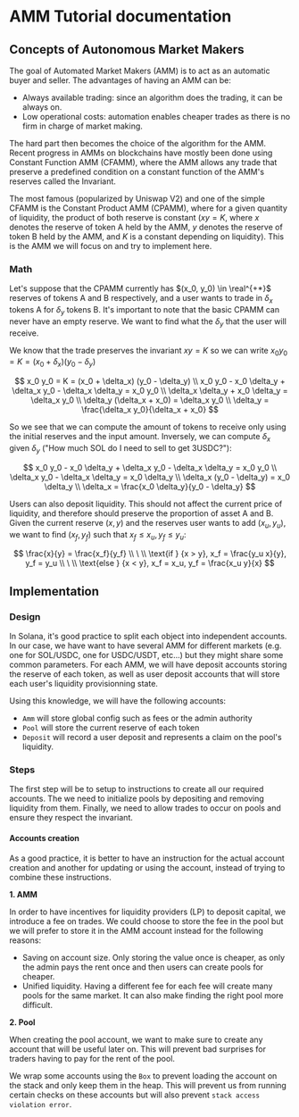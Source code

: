 # AMM Tutorial documentation

## Concepts of Autonomous Market Makers

The goal of Automated Market Makers (AMM) is to act as an automatic buyer and seller. The advantages of having an AMM can be:

- Always available trading: since an algorithm does the trading, it can be always on.
- Low operational costs: automation enables cheaper trades as there is no firm in charge of market making.

The hard part then becomes the choice of the algorithm for the AMM.
Recent progress in AMMs on blockchains have mostly been done using Constant Function AMM (CFAMM), where the AMM allows any trade that preserve a predefined condition on a constant function of the AMM's reserves called the Invariant.

The most famous (popularized by Uniswap V2) and one of the simple CFAMM is the Constant Product AMM (CPAMM), where for a given quantity of liquidity, the product of both reserve is constant ($xy = K$, where $x$ denotes the reserve of token A held by the AMM, $y$ denotes the reserve of token B held by the AMM, and $K$ is a constant depending on liquidity). This is the AMM we will focus on and try to implement here.

### Math

Let's suppose that the CPAMM currently has $(x_0, y_0) \in \real^{+*}$ reserves of tokens A and B respectively, and a user wants to trade in $\delta_x$ tokens A for $\delta_y$ tokens B. It's important to note that the basic CPAMM can never have an empty reserve. We want to find what the $\delta_y$ that the user will receive.

We know that the trade preserves the invariant $xy = K$ so we can write $x_0 y_0 = K = (x_0 + \delta_x) (y_0 - \delta_y)$

$$
x_0 y_0 = K = (x_0 + \delta_x) (y_0 - \delta_y)
\\
x_0 y_0 - x_0 \delta_y + \delta_x y_0 - \delta_x \delta_y = x_0 y_0
\\
\delta_x \delta_y + x_0 \delta_y = \delta_x y_0
\\
\delta_y (\delta_x + x_0) = \delta_x y_0
\\
\delta_y = \frac{\delta_x y_0}{\delta_x + x_0}
$$

So we see that we can compute the amount of tokens to receive only using the initial reserves and the input amount. Inversely, we can compute $\delta_x$ given $\delta_y$ ("How much SOL do I need to sell to get 3USDC?"):

$$
x_0 y_0 - x_0 \delta_y + \delta_x y_0 - \delta_x \delta_y = x_0 y_0
\\
\delta_x y_0 - \delta_x \delta_y = x_0 \delta_y
\\
\delta_x (y_0 - \delta_y) = x_0 \delta_y
\\
\delta_x = \frac{x_0 \delta_y}{y_0 - \delta_y}
$$

Users can also deposit liquidity. This should not affect the current price of liquidity, and therefore should preserve the proportion of asset A and B.
Given the current reserve $(x, y)$ and the reserves user wants to add $(x_u, y_u)$, we want to find $(x_f, y_f)$ such that $x_f \leq x_u, y_f \leq y_u$:

$$
\frac{x}{y} = \frac{x_f}{y_f}
\\
\
\\
\text{if } {x > y}, x_f = \frac{y_u x}{y}, y_f = y_u
\\
\
\\
\text{else } {x < y}, x_f = x_u, y_f = \frac{x_u y}{x}
$$

## Implementation

### Design

In Solana, it's good practice to split each object into independent accounts. In our case, we have want to have several AMM for different markets (e.g. one for SOL/USDC, one for USDC/USDT, etc...) but they might share some common parameters. For each AMM, we will have deposit accounts storing the reserve of each token, as well as user deposit accounts that will store each user's liquidity provisionning state.

Using this knowledge, we will have the following accounts:

- `Amm` will store global config such as fees or the admin authority
- `Pool` will store the current reserve of each token
- `Deposit` will record a user deposit and represents a claim on the pool's liquidity.

### Steps

The first step will be to setup to instructions to create all our required accounts. The we need to initialize pools by depositing and removing liquidity from them. Finally, we need to allow trades to occur on pools and ensure they respect the invariant.

#### Accounts creation

As a good practice, it is better to have an instruction for the actual account creation and another for updating or using the account, instead of trying to combine these instructions.

**1. AMM**

In order to have incentives for liquidity providers (LP) to deposit capital, we introduce a fee on trades. We could choose to store the fee in the pool but we will prefer to store it in the AMM account instead for the following reasons:

- Saving on account size. Only storing the value once is cheaper, as only the admin pays the rent once and then users can create pools for cheaper.
- Unified liquidity. Having a different fee for each fee will create many pools for the same market. It can also make finding the right pool more difficult.

**2. Pool**

When creating the pool account, we want to make sure to create any account that will be useful later on. This will prevent bad surprises for traders having to pay for the rent of the pool.

We wrap some accounts using the `Box` to prevent loading the account on the stack and only keep them in the heap. This will prevent us from running certain checks on these accounts but will also prevent `stack access violation error`.
